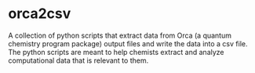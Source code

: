 # orca2csv
A collection of python scripts that extract data from Orca (a quantum chemistry program package) output files and write the data into a csv file. The python scripts are meant to help chemists extract and analyze computational data that is relevant to them.
